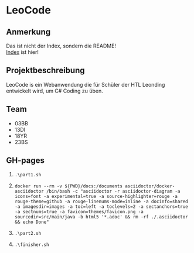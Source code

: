 # LeoCode

## Anmerkung 

Das ist nicht der Index, sondern die README! \
[Index](https://2021-4ahif-syp.github.io/assigment02-system-specification-leocode/docs/index.html)
ist hier!

## Projektbeschreibung

LeoCode is ein Webanwendung die für Schüler der HTL Leonding entwickelt wird, um C# Coding zu üben.

## Team

* 03BB
* 13DI
* 18YR
* 23BS

## GH-pages

1. ```.\part1.sh```

2. ``docker run --rm -v ${PWD}/docs:/documents asciidoctor/docker-asciidoctor /bin/bash -c "asciidoctor -r asciidoctor-diagram -a icons=font -a experimental=true -a source-highlighter=rouge -a rouge-theme=github -a rouge-linenums-mode=inline -a docinfo=shared -a imagesdir=images -a toc=left -a toclevels=2 -a sectanchors=true -a sectnums=true -a favicon=themes/favicon.png -a sourcedir=src/main/java -b html5 '*.adoc' && rm -rf ./.asciidoctor && echo Done"``

3. ```.\part2.sh```

4. ``.\finisher.sh``
